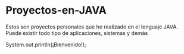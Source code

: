 # Proyectos-en-JAVA
Estos son proyectos personales que he realizado en el lenguaje JAVA. Puede existir todo tipo de aplicaciones, sistemas y demás

System.out.println(¡Bienvenido!);
